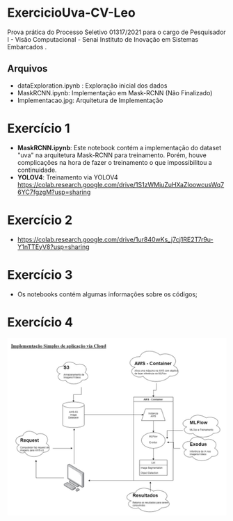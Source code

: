 # ExercicioUva-CV-Leo
Prova prática do Processo Seletivo  01317/2021  para o cargo de Pesquisador I - Visão Computacional - Senai Instituto de Inovação em Sistemas Embarcados .

## Arquivos
  - dataExploration.ipynb : Exploração inicial dos dados
  - MaskRCNN.ipynb: Implementação em Mask-RCNN (Não Finalizado)
  - Implementacao.jpg: Arquitetura de Implementação

# Exercício 1

  - **MaskRCNN.ipynb**: Este notebook contém a implementação do dataset "uva" na arquitetura Mask-RCNN para treinamento. Porém, houve complicações na hora de fazer o treinamento o que impossibilitou a continuidade.
  - **YOLOV4**: Treinamento via YOLOV4  https://colab.research.google.com/drive/1S1zWMjuZuHXaZIoowcusWq76YC7fgzgM?usp=sharing

# Exercício 2
  - https://colab.research.google.com/drive/1ur840wKs_j7cj1RE2T7r9u-Y1nTTEyV8?usp=sharing


# Exercício 3

 - Os notebooks contém algumas informações sobre os códigos;

# Exercício 4

  ![Arquitetura de Implementação](Implementacao.jpg)
